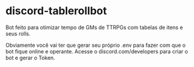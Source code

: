 # discord-tablerollbot
Bot feito para otimizar tempo de GMs de TTRPGs com tabelas de itens e seus rolls.

Obviamente você vai ter que gerar seu próprio .env para fazer com que o bot fique online e operante.
Acesse o discord.com/developers para criar o bot e gerar o Token.
